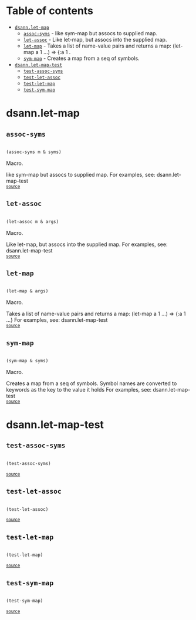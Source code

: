 # Table of contents
-  [`dsann.let-map`](#dsannlet-map) 
    -  [`assoc-syms`](#assoc-syms) - like sym-map but assocs to supplied map.
    -  [`let-assoc`](#let-assoc) - Like let-map, but assocs into the supplied map.
    -  [`let-map`](#let-map) - Takes a list of name-value pairs and returns a map: (let-map a 1 ...) => {:a 1 .
    -  [`sym-map`](#sym-map) - Creates a map from a seq of symbols.
-  [`dsann.let-map-test`](#dsannlet-map-test) 
    -  [`test-assoc-syms`](#test-assoc-syms)
    -  [`test-let-assoc`](#test-let-assoc)
    -  [`test-let-map`](#test-let-map)
    -  [`test-sym-map`](#test-sym-map)
# dsann.let-map 





## `assoc-syms`
``` clojure

(assoc-syms m & syms)
```


Macro.


like sym-map but assocs to supplied map.
     For examples, see: dsann.let-map-test
<br><sub>[source](https://github.com/davesann/let-map/blob/main/src/main/clj/dsann/let_map.cljc#L56-L60)</sub>
## `let-assoc`
``` clojure

(let-assoc m & args)
```


Macro.


Like let-map, but assocs into the supplied map.
     For examples, see: dsann.let-map-test
<br><sub>[source](https://github.com/davesann/let-map/blob/main/src/main/clj/dsann/let_map.cljc#L49-L53)</sub>
## `let-map`
``` clojure

(let-map & args)
```


Macro.


Takes a list of name-value pairs and returns a map: (let-map a 1 ...) => {:a 1 ...}
     For examples, see: dsann.let-map-test
<br><sub>[source](https://github.com/davesann/let-map/blob/main/src/main/clj/dsann/let_map.cljc#L38-L46)</sub>
## `sym-map`
``` clojure

(sym-map & syms)
```


Macro.


Creates a map from a seq of symbols.
     Symbol names are converted to keywords as the key to the value it holds
     For examples, see: dsann.let-map-test
<br><sub>[source](https://github.com/davesann/let-map/blob/main/src/main/clj/dsann/let_map.cljc#L26-L36)</sub>
# dsann.let-map-test 





## `test-assoc-syms`
``` clojure

(test-assoc-syms)
```

<sub>[source](https://github.com/davesann/let-map/blob/main/src/test/clj/dsann/let_map_test.cljc#L70-L74)</sub>
## `test-let-assoc`
``` clojure

(test-let-assoc)
```

<sub>[source](https://github.com/davesann/let-map/blob/main/src/test/clj/dsann/let_map_test.cljc#L41-L61)</sub>
## `test-let-map`
``` clojure

(test-let-map)
```

<sub>[source](https://github.com/davesann/let-map/blob/main/src/test/clj/dsann/let_map_test.cljc#L7-L39)</sub>
## `test-sym-map`
``` clojure

(test-sym-map)
```

<sub>[source](https://github.com/davesann/let-map/blob/main/src/test/clj/dsann/let_map_test.cljc#L64-L68)</sub>
